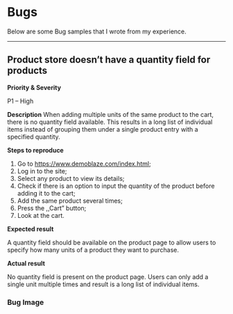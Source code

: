 # Bugs 

Below are some Bug samples that I wrote from my experience. 

----------------- 
## Product store doesn’t have a quantity field for products 

**Priority & Severity**

P1 – High 

**Description** 
When adding multiple units of the same product to the cart, there is no quantity field available. This results in a long list of individual items instead of grouping them under a single product entry with a specified quantity. 

**Steps to reproduce**
1. Go to https://www.demoblaze.com/index.html;   
2. Log in to the site; 
3. Select any product to view its details; 
4. Check if there is an option to input the quantity of the product before adding it to the cart; 
5. Add the same product several times; 
6. Press the ,,Cart” button; 
7. Look at the cart.

**Expected result**

A quantity field should be available on the product page to allow users to specify how many units of a product they want to purchase. 

**Actual result**

No quantity field is present on the product page. Users can only add a single unit multiple times and result is a long list of individual items. 

### Bug Image 

